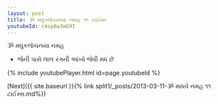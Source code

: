 ```yaml
---
layout: post
title: ૐ મધુકલોચનયા નમહ ૧૧ ટાઈમ્સ
youtubeId: c4spBa3mG9I
---
```

 
 
 ૐ મધુકલોચનયા નમહ  
 
 -  જેની પાસે લાલ રંગની આંખો જેવી મધ છે 
 
  
 
  
 
 
 
 
 
 


{% include youtubePlayer.html id=page.youtubeId %}
 
[Next]({{ site.baseurl }}{% link  split1/_posts/2013-03-11-ૐ માધવે નમહ ૧૧ ટાઈમ્સ.md%})
 
